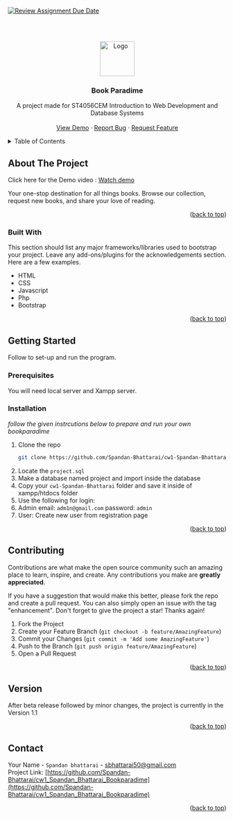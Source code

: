 [![Review Assignment Due Date](https://classroom.github.com/assets/deadline-readme-button-24ddc0f5d75046c5622901739e7c5dd533143b0c8e959d652212380cedb1ea36.svg)](https://classroom.github.com/a/lVxETvbV)

﻿
<a name="readme-top"></a>

<!-- PROJECT LOGO -->
<br />
<div align="center">
  <a href="https://github.com/Spandan-Bhattarai/cw1-Spandan-Bhattarai">
    <img src="logo.png" alt="Logo" width="80" height="80">
  </a>

  <h3 align="center">Book Paradime</h3>

  <p align="center">
    A project made for ST4056CEM Introduction to Web Development and Database Systems
    <br />
    <br />
    <a href="https://youtu.be/4r9yIrtiXaI">View Demo</a>
    ·
    <a href="https://github.com/Spandan-Bhattarai/cw1-Spandan-Bhattarai/issues">Report Bug</a>
    ·
    <a href="https://github.com/Spandan-Bhattarai/cw1-Spandan-Bhattarai/issues">Request Feature</a>
  </p>
</div>



<!-- TABLE OF CONTENTS -->
<details>
  <summary>Table of Contents</summary>
  <ol>
    <li>
      <a href="#about-the-project">About The Project</a>
      <ul>
        <li><a href="#built-with">Built With</a></li>
      </ul>
    </li>
    <li>
      <a href="#getting-started">Getting Started</a>
      <ul>
        <li><a href="#prerequisites">Prerequisites</a></li>
        <li><a href="#installation">Installation</a></li>
      </ul>
    </li>
    <li><a href="#contributing">Contributing</a></li>
    <li><a href="#version">Version</a></li>
    <li><a href="#contact">Contact</a></li>
  </ol>
</details>



<!-- ABOUT THE PROJECT -->
## About The Project

Click here for the Demo video : <a href="https://youtu.be/4r9yIrtiXaI" target="_blank"> Watch demo</a>

Your one-stop destination for all things books. Browse our collection, request new books, and share your love of reading.

<p align="right">(<a href="#readme-top">back to top</a>)</p>



### Built With

This section should list any major frameworks/libraries used to bootstrap your project. Leave any add-ons/plugins for the acknowledgements section. Here are a few examples.

* HTML
* CSS
* Javascript
* Php
* Bootstrap

<p align="right">(<a href="#readme-top">back to top</a>)</p>



<!-- GETTING STARTED -->
## Getting Started

Follow to set-up and run the program.

### Prerequisites

You will need local server and Xampp server.

### Installation

_follow the given instrcutions below to prepare and run your own bookparadime_

1. Clone the repo
   ```sh
   git clone https://github.com/Spandan-Bhattarai/cw1-Spandan-Bhattarai.git
   ```
2. Locate the `project.sql`
3. Make a database named project and import inside the database
4. Copy your `cw1-Spandan-Bhattarai` folder and save it inside of xampp/htdocs folder
5. Use the following for login:
6. Admin email: `adm1n@gmail.com` password: `admin`
7. User: Create new user from registration page

<p align="right">(<a href="#readme-top">back to top</a>)</p>



<!-- CONTRIBUTING -->
## Contributing

Contributions are what make the open source community such an amazing place to learn, inspire, and create. Any contributions you make are **greatly appreciated**.

If you have a suggestion that would make this better, please fork the repo and create a pull request. You can also simply open an issue with the tag "enhancement".
Don't forget to give the project a star! Thanks again!

1. Fork the Project
2. Create your Feature Branch (`git checkout -b feature/AmazingFeature`)
3. Commit your Changes (`git commit -m 'Add some AmazingFeature'`)
4. Push to the Branch (`git push origin feature/AmazingFeature`)
5. Open a Pull Request

<p align="right">(<a href="#readme-top">back to top</a>)</p>



<!-- Version -->
## Version

After beta release followed by minor changes, the project is currently in the Version 1.1

<p align="right">(<a href="#readme-top">back to top</a>)</p>



<!-- CONTACT -->
## Contact

Your Name -    `Spandan bhattarai` - sbhattarai50@gmail.com<br>
Project Link: [https://github.com/Spandan-Bhattarai/cw1_Spandan_Bhattarai_Bookparadime](https://github.com/Spandan-Bhattarai/cw1_Spandan_Bhattarai_Bookparadime)

<p align="right">(<a href="#readme-top">back to top</a>)</p>
